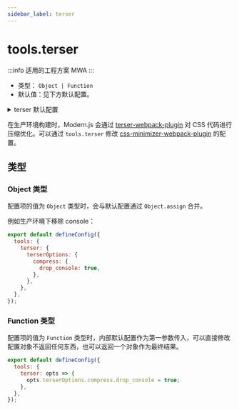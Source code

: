 ```yaml
---
sidebar_label: terser
---
```


# tools.terser

:::info 适用的工程方案
MWA
:::

- 类型： `Object | Function`
- 默认值：见下方默认配置。

<details>
  <summary>terser 默认配置</summary>

```js
const defaultOptions = {
  terserOptions: {
    parse: { ecma: 8 },
    compress: {
      ecma: 5,
      warnings: false,
      comparisons: false,
      inline: 2,
    },
    mangle: { safari10: true },
    output: {
      ecma: 5,
      ascii_only: true,
    },
  },
};
```

</details>

在生产环境构建时，Modern.js 会通过 [terser-webpack-plugin](https://github.com/webpack-contrib/terser-webpack-plugin) 对 CSS 代码进行压缩优化。可以通过 `tools.terser` 修改 [css-minimizer-webpack-plugin](https://github.com/webpack-contrib/css-minimizer-webpack-plugin) 的配置。

## 类型

### Object 类型

配置项的值为 `Object` 类型时，会与默认配置通过 `Object.assign` 合并。

例如生产环境下移除 console：

```js title="modern.config.js"
export default defineConfig({
  tools: {
    terser: {
      terserOptions: {
        compress: {
          drop_console: true,
        },
      },
    },
  },
});
```

### Function 类型

配置项的值为 `Function` 类型时，内部默认配置作为第一参数传入，可以直接修改配置对象不返回任何东西，也可以返回一个对象作为最终结果。

```js title="modern.config.js"
export default defineConfig({
  tools: {
    terser: opts => {
      opts.terserOptions.compress.drop_console = true;
    },
  },
});
```
